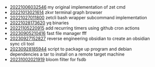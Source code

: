 - [20221006032546](/zet/20221006032546/README.md) my original implementation of zet cmd
- [20221013021614](/zet/20221013021614/README.md) zkvr terminal graph browser
- [20221027011800](/zet/20221027011800/README.md) zetcli bash wrapper subcommand implementation
- [20221028173620](/zet/20221028173620/README.md) yq binaries
- [20221105220915](/zet/20221105220915/README.md) add recurring timers using github cron actions
- [20230905210416](/zet/20230905210416/README.md) fast file manager fff
- [20230927152827](/zet/20230927152827/README.md) reverse engineering obsidian to create an obsidian sync cli tool
- [20230928185944](/zet/20230928185944/README.md) script to package up program and debian dependencies a tar to install on a remote target machine
- [20231002021919](/zet/20231002021919/README.md) bloom filter for fsdb
